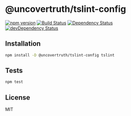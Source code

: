 # @uncovertruth/tslint-config

[![npm version][npm-image]][npm-url]
[![Build Status][travis-image]][travis-url]
[![Dependency Status][david-dm-image]][david-dm-url]
[![devDependency Status][dev-david-dm-image]][dev-david-dm-url]

## Installation

```sh
npm install -D @uncovertruth/tslint-config tslint
```

## Tests

```sh
npm test
```

## License

MIT

[david-dm-image]: https://david-dm.org/uncovertruth/tslint-config.svg
[david-dm-url]: https://david-dm.org/uncovertruth/tslint-config
[dev-david-dm-image]: https://david-dm.org/uncovertruth/tslint-config/dev-status.svg
[dev-david-dm-url]: https://david-dm.org/uncovertruth/tslint-config?type=dev
[npm-image]: https://badge.fury.io/js/%40uncovertruth%2Ftslint-config.svg
[npm-url]: https://badge.fury.io/js/%40uncovertruth%2Ftslint-config
[travis-image]: https://travis-ci.org/uncovertruth/tslint-config.svg?branch=master
[travis-url]: https://travis-ci.org/uncovertruth/tslint-config
